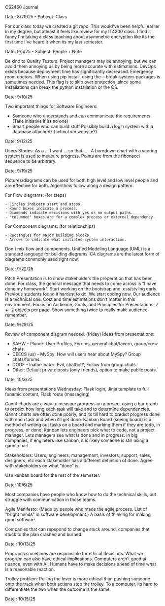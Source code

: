 CS2450 Journal

Date: 8/29/25 - Subject: Class

For our class today we created a git repo. This would've been helpful earlier in my degree, but atleast it feels like review for my IT4200 class.
I find it funny I'm taking a class teaching about asymmetric encryption like its the first time I've heard it when its my last semester.


Date: 9/5/25 - Subject: People + Note

Be kind to Quality Testers. 
Project managers may be annoying, but we can avoid them annoying us by being more accurate with estimations.
DevOps exists because deployment time has significantly decreased. Emergency room doctors.
When using pip install, using the --break-system-packages is sometimes needed. This flag is to skip over protection, since some installations can break the python installation or the OS.


Date: 9/10/25

Two important things for Software Engineers:
- Someone who understands and can communicate the requirements (Take initiative if its no one)
- Smart people who can build stuff
Possibly build a login system with a database attached? (school vm website?)


Date: 9/12/25

Users Stories: As a ... I want ... so that ... .
A burndown chart with a scoring system is used to measure progress. Points are from the fibonacci sequence to be arbitrary.


Date: 9/19/25

Pictures/diagrams can be used for both high level and low level people and are effective for both.
Algorithms follow along a design pattern.

For Flow diagrams: (for steps)

    - Circles indicate start and stops.
    - Round boxes indicate a process.
    - Diamonds indicate decisions with yes or no output paths.
    - "columned" boxes are for a complex process or external dependency.

For Component diagrams: (for relationships)

    - Rectangles for major building blocks.
    - Arrows to indicate what initiates system interaction.

Don't mix flow and components.
Unified Modeling Language (UML) is a standard language for building diagrams.
C4 diagrams are the latest form of diagrams commonly used right now.


Date: 9/22/25

Pitch Presentation is to show stakeholders the preperation that has been done.
For class, the general message that needs to come across is "I have done my homework".
Start working on the bootstrap and .css/styling early. Previous students found it hardest to do.
We start coding now.
Our audience is a technical one. Cost and time estimations don't matter in this environment.
Focus on Audience, Goals, and Principles for Presentations.
7 +- 2 objects per page.
Show something twice to really make audience remember.


Date: 9/29/25

Review of component diagram needed. (friday)
Ideas from presentations:

- SAHW - Plundr: User Profiles, Forums, general chat/tavern, group/crew chats.
- DEECS (us) - MySpy: How will users hear about MySpy? Group chats/forums.
- DOOF - Inator-inator: Evil, chatbot?, Follow from group chats.
- Other: Default private posts (only friends), option to make public posts.


Date: 10/3/25

Ideas from presentations Wednesday:
Flask login, Jinja template to full funamic content, Flask route (messaging)

Gannt charts are a way to measure progress on a project using a bar graph to predict how long each task will take and to determine dependencies.
Gannt charts are often done poorly, and its till hard to predict progress done with each task and when itll get done.
Kanban Board (seeing board) is a method of writing out tasks on a board and marking them if they are todo, in progress, or done.
Kanban lets engineers pick what to code, not a project manager. Lets managers see what is done and in progress.
In big companies, if engineers use kanban, it is likely someone is still using a gannt chart.

Stakeholders: Users, engineers, management, investors, support, sales, designers, etc 
each stakeholder has a different definition of done. Agree with stakeholders on what "done" is.

Use kanban board for the rest of the semester.


Date: 10/6/25

Most companies have people who know how to do the technical skills, but struggle with communication in those teams.

Agile Manifesto: (Made by people who made the agile process. List of "bright minds" in software development.) A basis of thinking for making good software.

Companies that can repspond to change stuck around, companies that stuck to the plan crashed and burned.


Date : 10/13/25

Programs sometimes are responsible for ethical decisions. What we program can also have ethical implications.
Computers aren't good at nuance, even with AI. Humans have to make decisions ahead of time what is a reasonable reaction.

Trolley problem: Pulling the lever is more ethical than pushing someone onto the track when both actions stop the trolley. To a computer, its hard to differentiate the two when the outcome is the same.


Date : 10/15/25
